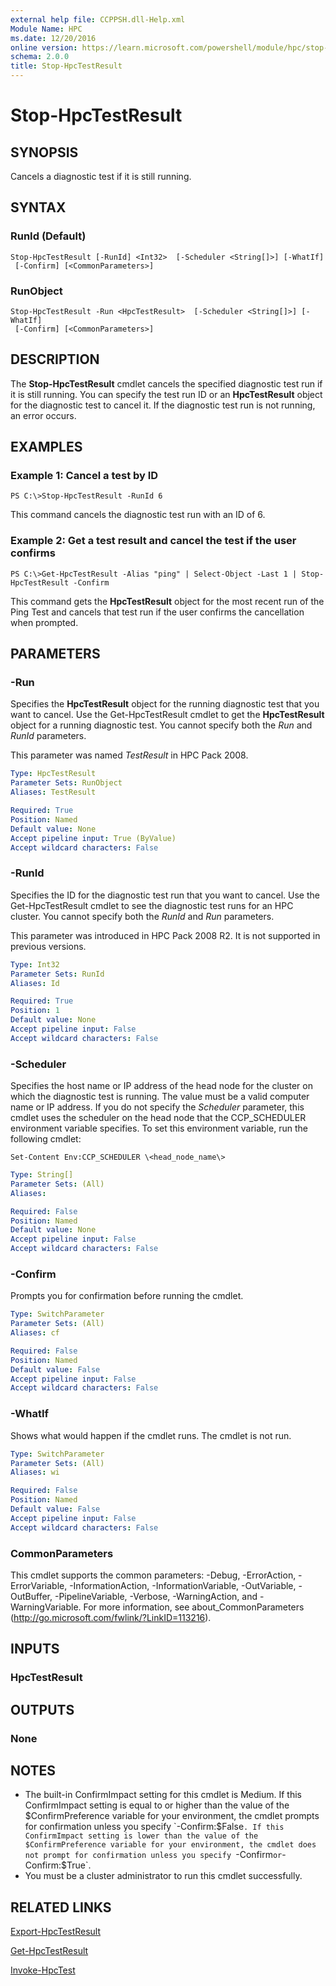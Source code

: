 ```yaml
---
external help file: CCPPSH.dll-Help.xml
Module Name: HPC
ms.date: 12/20/2016
online version: https://learn.microsoft.com/powershell/module/hpc/stop-hpctestresult?view=windowsserver2012r2-ps&wt.mc_id=ps-gethelp
schema: 2.0.0
title: Stop-HpcTestResult
---
```


# Stop-HpcTestResult

## SYNOPSIS
Cancels a diagnostic test if it is still running.

## SYNTAX

### RunId (Default)
```
Stop-HpcTestResult [-RunId] <Int32>  [-Scheduler <String[]>] [-WhatIf]
 [-Confirm] [<CommonParameters>]
```

### RunObject
```
Stop-HpcTestResult -Run <HpcTestResult>  [-Scheduler <String[]>] [-WhatIf]
 [-Confirm] [<CommonParameters>]
```

## DESCRIPTION
The **Stop-HpcTestResult** cmdlet cancels the specified diagnostic test run if it is still running.
You can specify the test run ID or an **HpcTestResult** object for the diagnostic test to cancel it.
If the diagnostic test run is not running, an error occurs.

## EXAMPLES

### Example 1: Cancel a test by ID
```
PS C:\>Stop-HpcTestResult -RunId 6
```

This command cancels the diagnostic test run with an ID of 6.

### Example 2: Get a test result and cancel the test if the user confirms
```
PS C:\>Get-HpcTestResult -Alias "ping" | Select-Object -Last 1 | Stop-HpcTestResult -Confirm
```

This command gets the **HpcTestResult** object for the most recent run of the Ping Test and cancels that test run if the user confirms the cancellation when prompted.

## PARAMETERS

### -Run
Specifies the **HpcTestResult** object for the running diagnostic test that you want to cancel.
Use the Get-HpcTestResult cmdlet to get the **HpcTestResult** object for a running diagnostic test.
You cannot specify both the *Run* and *RunId* parameters.

This parameter was named *TestResult* in HPC Pack 2008.

```yaml
Type: HpcTestResult
Parameter Sets: RunObject
Aliases: TestResult

Required: True
Position: Named
Default value: None
Accept pipeline input: True (ByValue)
Accept wildcard characters: False
```

### -RunId
Specifies the ID for the diagnostic test run that you want to cancel.
Use the Get-HpcTestResult cmdlet to see the diagnostic test runs for an HPC cluster.
You cannot specify both the *RunId* and *Run* parameters.

This parameter was introduced in HPC Pack 2008 R2.
It is not supported in previous versions.

```yaml
Type: Int32
Parameter Sets: RunId
Aliases: Id

Required: True
Position: 1
Default value: None
Accept pipeline input: False
Accept wildcard characters: False
```

### -Scheduler
Specifies the host name or IP address of the head node for the cluster on which the diagnostic test is running.
The value must be a valid computer name or IP address.
If you do not specify the *Scheduler* parameter, this cmdlet uses the scheduler on the head node that the CCP_SCHEDULER environment variable specifies.
To set this environment variable, run the following cmdlet:

`Set-Content Env:CCP_SCHEDULER \<head_node_name\>`

```yaml
Type: String[]
Parameter Sets: (All)
Aliases:

Required: False
Position: Named
Default value: None
Accept pipeline input: False
Accept wildcard characters: False
```

### -Confirm
Prompts you for confirmation before running the cmdlet.

```yaml
Type: SwitchParameter
Parameter Sets: (All)
Aliases: cf

Required: False
Position: Named
Default value: False
Accept pipeline input: False
Accept wildcard characters: False
```

### -WhatIf
Shows what would happen if the cmdlet runs.
The cmdlet is not run.

```yaml
Type: SwitchParameter
Parameter Sets: (All)
Aliases: wi

Required: False
Position: Named
Default value: False
Accept pipeline input: False
Accept wildcard characters: False
```

### CommonParameters
This cmdlet supports the common parameters: -Debug, -ErrorAction, -ErrorVariable, -InformationAction, -InformationVariable, -OutVariable, -OutBuffer, -PipelineVariable, -Verbose, -WarningAction, and -WarningVariable. For more information, see about_CommonParameters (http://go.microsoft.com/fwlink/?LinkID=113216).

## INPUTS

### HpcTestResult

## OUTPUTS

### None

## NOTES
* The built-in ConfirmImpact setting for this cmdlet is Medium. If this ConfirmImpact setting is equal to or higher than the value of the $ConfirmPreference variable for your environment, the cmdlet prompts for confirmation unless you specify `-Confirm:$False`. If this ConfirmImpact setting is lower than the value of the $ConfirmPreference variable for your environment, the cmdlet does not prompt for confirmation unless you specify `-Confirm` or `-Confirm:$True`.
* You must be a cluster administrator to run this cmdlet successfully.

## RELATED LINKS

[Export-HpcTestResult](/powershell/module/hpcpack2016/export-hpctestresult?view=hpc16-ps)

[Get-HpcTestResult](/powershell/module/hpcpack2016/get-hpctestresult?view=hpc16-ps)

[Invoke-HpcTest](/powershell/module/hpcpack2016/invoke-hpctest?view=hpc16-ps)
